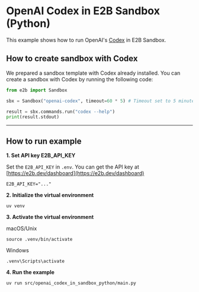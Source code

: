 # OpenAI Codex in E2B Sandbox (Python)

This example shows how to run OpenAI's [Codex](https://github.com/openai/codex) in E2B Sandbox.

## How to create sandbox with Codex
We prepared a sandbox template with Codex already installed. You can create a sandbox with Codex by running the following code:

```python
from e2b import Sandbox

sbx = Sandbox("openai-codex", timeout=60 * 5) # Timeout set to 5 minutes, you can customize it as needed.

result = sbx.commands.run("codex --help")
print(result.stdout)
```

---

## How to run example

**1. Set API key E2B_API_KEY**

Set the `E2B_API_KEY`  in `.env`. You can get the API key at [https://e2b.dev/dashboard](https://e2b.dev/dashboard)
```
E2B_API_KEY="..."
```


**2. Initialize the virtual environment**

```
uv venv
```

**3. Activate the virtual environment**

macOS/Unix

```
source .venv/bin/activate
```

Windows

```
.venv\Scripts\activate
```

**4. Run the example**

```
uv run src/openai_codex_in_sandbox_python/main.py
```


